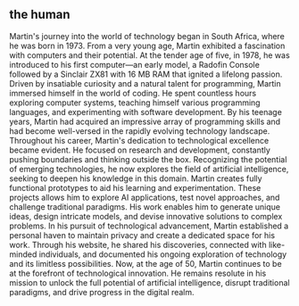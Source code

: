 ## the human
Martin's journey into the world of technology began in South Africa, where he was born in 1973. From a very young age, Martin exhibited a fascination with computers and their potential. At the tender age of five, in 1978, he was introduced to his first computer—an early model, a Radofin Console followed by a Sinclair ZX81 with 16 MB RAM that ignited a lifelong passion.
Driven by insatiable curiosity and a natural talent for programming, Martin immersed himself in the world of coding. He spent countless hours exploring computer systems, teaching himself various programming languages, and experimenting with software development. By his teenage years, Martin had acquired an impressive array of programming skills and had become well-versed in the rapidly evolving technology landscape.
Throughout his career, Martin's dedication to technological excellence became evident. He focused on research and development, constantly pushing boundaries and thinking outside the box. Recognizing the potential of emerging technologies, he now explores the field of artificial intelligence, seeking to deepen his knowledge in this domain.
Martin creates fully functional prototypes to aid his learning and experimentation. These projects allows him to explore AI applications, test novel approaches, and challenge traditional paradigms. His work enables him to generate unique ideas, design intricate models, and devise innovative solutions to complex problems.
In his pursuit of technological advancement, Martin established a personal haven to maintain privacy and create a dedicated space for his work. Through his website, he shared his discoveries, connected with like-minded individuals, and documented his ongoing exploration of technology and its limitless possibilities.
Now, at the age of 50, Martin continues to be at the forefront of technological innovation. He remains resolute in his mission to unlock the full potential of artificial intelligence, disrupt traditional paradigms, and drive progress in the digital realm.
